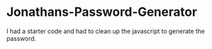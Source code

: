 # Jonathans-Password-Generator

I had a starter code and had to clean up the javascript to generate the password.
